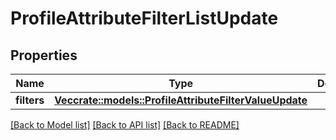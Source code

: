 # ProfileAttributeFilterListUpdate

## Properties

Name | Type | Description | Notes
------------ | ------------- | ------------- | -------------
**filters** | [**Vec<crate::models::ProfileAttributeFilterValueUpdate>**](ProfileAttributeFilterValueUpdate.md) |  | 

[[Back to Model list]](../README.md#documentation-for-models) [[Back to API list]](../README.md#documentation-for-api-endpoints) [[Back to README]](../README.md)


